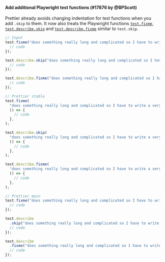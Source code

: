 #### Add additional Playwright test functions (#17876 by @BPScott)

Prettier already avoids changing indentation for test functions when you add `.skip` to
them. It now also treats the Playwright functions [`test.fixme`](https://playwright.dev/docs/api/class-test#test-fixme), [`test.describe.skip`](https://playwright.dev/docs/api/class-test#test-describe-skip) and [`test.describe.fixme`](https://playwright.dev/docs/api/class-test#test-describe-fixme) similar to `test.skip`.

<!-- prettier-ignore -->
```js
// Input
test.fixme("does something really long and complicated so I have to write a very long name for the test", () => {
  // code
});

test.describe.skip("does something really long and complicated so I have to write a very long name for the test", () => {
  // code
});

test.describe.fixme("does something really long and complicated so I have to write a very long name for the test", () => {
  // code
});

// Prettier stable
test.fixme(
  "does something really long and complicated so I have to write a very long name for the test",
  () => {
    // code
  },
);

test.describe.skip(
  "does something really long and complicated so I have to write a very long name for the test",
  () => {
    // code
  },
);

test.describe.fixme(
  "does something really long and complicated so I have to write a very long name for the test",
  () => {
    // code
  },
);

// Prettier main
test.fixme("does something really long and complicated so I have to write a very long name for the test", () => {
  // code
});

test.describe
  .skip("does something really long and complicated so I have to write a very long name for the test", () => {
  // code
});

test.describe
  .fixme("does something really long and complicated so I have to write a very long name for the test", () => {
  // code
});
```
